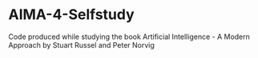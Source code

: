 # AIMA-4-Selfstudy
Code produced while studying the book Artificial Intelligence - A Modern Approach by Stuart Russel and Peter Norvig
